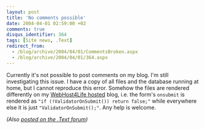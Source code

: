 ```yaml
---
layout: post
title: 'No comments possible'
date: 2004-04-01 02:59:00 +02
comments: true
disqus_identifier: 364
tags: [Site news, .Text]
redirect_from:
  - /blog/archive/2004/04/01/CommentsBroken.aspx
  - /blog/archive/2004/04/01/364.aspx
---
```


Currently it's not possible to post comments on my blog. I'm still investigating this issue. I have a copy of all files and the database running at home, but I cannot reproduce this error. Somehow the files are rendered differently on my [WebHost4Life hosted](http://www.webhost4life.com/default.asp?refid=Thoemmi) blog, i.e. the form's `onsubmit` is rendered as `"if (!ValidatorOnSubmit()) return false;"` while everywhere else it is just `"ValidatorOnSubmit();"`. Any help is welcome.

*(Also [posted on the .Text forum](http://www.asp.net/Forums/ShowPost.aspx?tabindex=1&PostID=522467))*


